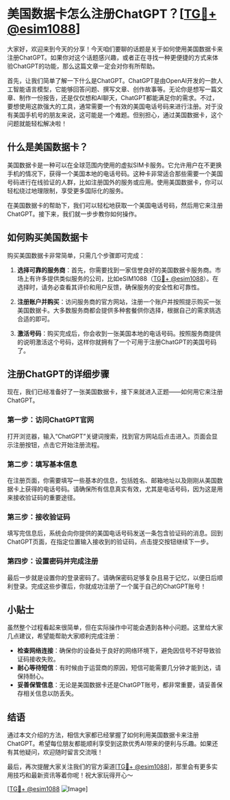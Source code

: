 # 美国数据卡怎么注册ChatGPT？[[TG💪+ @esim1088](https://t.me/s/esim1088)]

大家好，欢迎来到今天的分享！今天咱们要聊的话题是关于如何使用美国数据卡来注册ChatGPT。如果你对这个话题感兴趣，或者正在寻找一种更便捷的方式来体验ChatGPT的功能，那么这篇文章一定会对你有所帮助。

首先，让我们简单了解一下什么是ChatGPT。ChatGPT是由OpenAI开发的一款人工智能语言模型，它能够回答问题、撰写文章、创作故事等。无论你是想写一篇文章、制作一份报告，还是仅仅想和AI聊天，ChatGPT都能满足你的需求。不过，要想使用这款强大的工具，通常需要一个有效的美国电话号码来进行注册。对于没有美国手机号的朋友来说，这可能是一个难题。但别担心，通过美国数据卡，这个问题就能轻松解决啦！

## 什么是美国数据卡？

美国数据卡是一种可以在全球范围内使用的虚拟SIM卡服务。它允许用户在不更换手机的情况下，获得一个美国本地的电话号码。这种卡非常适合那些需要一个美国号码进行在线验证的人群，比如注册国外的服务或应用。使用美国数据卡，你可以轻松绕过地理限制，享受更多国际化的服务。

在美国数据卡的帮助下，我们可以轻松地获取一个美国电话号码，然后用它来注册ChatGPT。接下来，我们就一步步教你如何操作。

## 如何购买美国数据卡

购买美国数据卡非常简单，只需几个步骤即可完成：

1. **选择可靠的服务商**：首先，你需要找到一家信誉良好的美国数据卡服务商。市场上有许多提供类似服务的公司，比如eSIM1088（[TG💪+ @esim1088](https://t.me/s/esim1088)）。在选择时，请务必查看其评价和用户反馈，确保服务的安全性和可靠性。

2. **注册账户并购买**：访问服务商的官方网站，注册一个账户并按照提示购买一张美国数据卡。大多数服务商都会提供多种套餐供你选择，根据自己的需求挑选合适的即可。

3. **激活号码**：购买完成后，你会收到一张美国本地的电话号码。按照服务商提供的说明激活这个号码，这样你就拥有了一个可用于注册ChatGPT的美国号码了。

## 注册ChatGPT的详细步骤

现在，我们已经准备好了一张美国数据卡，接下来就进入正题——如何用它来注册ChatGPT。

### 第一步：访问ChatGPT官网

打开浏览器，输入“ChatGPT”关键词搜索，找到官方网站后点击进入。页面会显示注册按钮，点击它开始注册流程。

### 第二步：填写基本信息

在注册页面，你需要填写一些基本的信息，包括姓名、邮箱地址以及刚刚从美国数据卡上获得的电话号码。请确保所有信息真实有效，尤其是电话号码，因为这是用来接收验证码的重要途径。

### 第三步：接收验证码

填写完信息后，系统会向你提供的美国电话号码发送一条包含验证码的消息。回到ChatGPT页面，在指定位置输入接收到的验证码，点击提交按钮继续下一步。

### 第四步：设置密码并完成注册

最后一步就是设置你的登录密码了。请确保密码足够复杂且易于记忆，以便日后顺利登录。完成这些步骤后，你就成功注册了一个属于自己的ChatGPT账号！

## 小贴士

虽然整个过程看起来很简单，但在实际操作中可能会遇到各种小问题。这里给大家几点建议，希望能帮助大家顺利完成注册：

- **检查网络连接**：确保你的设备处于良好的网络环境下，避免因信号不好导致验证码接收失败。
- **耐心等待短信**：有时候由于运营商的原因，短信可能需要几分钟才能到达，请保持耐心。
- **妥善保管信息**：无论是美国数据卡还是ChatGPT账号，都非常重要，请妥善保存相关信息以防丢失。

## 结语

通过本文介绍的方法，相信大家都已经掌握了如何利用美国数据卡来注册ChatGPT。希望每位朋友都能顺利享受到这款优秀AI带来的便利与乐趣。如果还有其他疑问，欢迎随时留言交流哦！

最后，再次提醒大家关注我们的官方渠道[[TG💪+ @esim1088](https://t.me/s/esim1088)]，那里会有更多实用技巧和最新资讯等着你呢！祝大家玩得开心～

[[TG💪+ @esim1088](https://t.me/s/esim1088) ![Image](https://i.postimg.cc/4NQfJmqS/Snipaste-2025-05-13-00-14-12.png)]